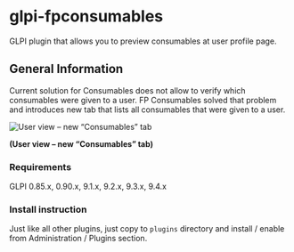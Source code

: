 # glpi-fpconsumables
GLPI plugin that allows you to preview consumables at user profile page.

## General Information
Current solution for Consumables does not allow to verify which consumables were given to a user. FP Consumables solved that problem and introduces new tab that lists all consumables that were given to a user.

![User view – new “Consumables” tab](https://cloud.githubusercontent.com/assets/3634020/8589126/f02a85a4-2612-11e5-8b1e-b143f8313426.png)

**(User view – new “Consumables” tab)**

### Requirements
GLPI 0.85.x, 0.90.x, 9.1.x, 9.2.x, 9.3.x, 9.4.x


### Install instruction
Just like all other plugins, just copy to `plugins` directory and install / enable from Administration / Plugins section.
